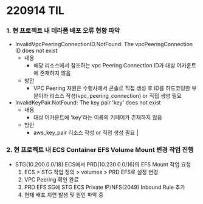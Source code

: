# 220914 TIL
### 1. 현 프로젝트 내 테라폼 배포 오류 현황 파악
* InvalidVpcPeeringConnectionID.NotFound: The vpcPeeringConnection ID does not exist
    * 내용
        * 해당 리소스에서 참조하는 vpc Peering Connection ID가 대상 어카운트에 존재하지 않음
    * 방안
        * VPC Peering 자원은 수행사에서 콘솔로 직접 생성 후 ID를 하드코딩한 부분이라 리소스 작성(vpc_peering_connection) or 직접 생성 필요
* InvalidKeyPair.NotFound: The key pair 'key' does not exist
    * 내용
        * 대상 어카운트에 'key'라는 이름의 키페어가 존재하지 않음
    * 방안
        * aws_key_pair 리소스 작성 or 직접 생성 필요
│
### 2. 현 프로젝트 내 ECS Container EFS Volume Mount 변경 작업 진행
* STG(10.200.0.0/18) ECS에서 PRD(10.230.0.0/16)의 EFS Mount 작업 요청
    1. ECS > STG 작업 정의 > volumes > PRD EFS로 설정 변경
    2. VPC Peering 확인 완료
    3. PRD EFS SG에 STG ECS Private IP/NFS(2049) Inbound Rule 추가
    4. 현재 배포 지연 발생 및 원인 파악 중